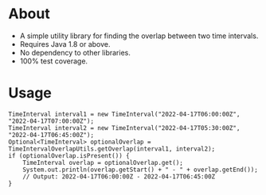 # About
- A simple utility library for finding the overlap between two time intervals.
- Requires Java 1.8 or above. 
- No dependency to other libraries.
- 100% test coverage.

# Usage
```
TimeInterval interval1 = new TimeInterval("2022-04-17T06:00:00Z", "2022-04-17T07:00:00Z");
TimeInterval interval2 = new TimeInterval("2022-04-17T05:30:00Z", "2022-04-17T06:45:00Z");
Optional<TimeInterval> optionalOverlap = TimeIntervalOverlapUtils.getOverlap(interval1, interval2);
if (optionalOverlap.isPresent()) {
	TimeInterval overlap = optionalOverlap.get();
	System.out.println(overlap.getStart() + " - " + overlap.getEnd());
	// Output: 2022-04-17T06:00:00Z - 2022-04-17T06:45:00Z
}
```
